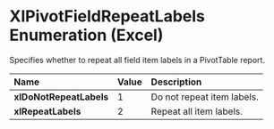 
# XlPivotFieldRepeatLabels Enumeration (Excel)

Specifies whether to repeat all field item labels in a PivotTable report.



|**Name**|**Value**|**Description**|
|:-----|:-----|:-----|
|**xlDoNotRepeatLabels**|1|Do not repeat item labels.|
|**xlRepeatLabels**|2|Repeat all item labels.|
